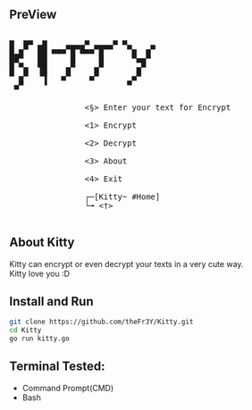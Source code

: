## PreView
<pre>

█  █▀ ▄█    ▄▄▄▄▀ ▄▄▄▄▀ ▀▄    ▄
█▄█   ██ ▀▀▀ █ ▀▀▀ █      █  █
█▀▄   ██     █     █       ▀█
█  █  ▐█    █     █        █
  █    ▐   ▀     ▀       ▄▀
 ▀

                <§> Enter your text for Encrypt

                <1> Encrypt

                <2> Decrypt

                <3> About

                <4> Exit

                ┌─[Kitty~ #Home]
                └╼ <†>

</pre>

## About Kitty
Kitty can encrypt or even decrypt your texts in a very cute way.</br>
Kitty love you :D

## Install and Run
```bash
git clone https://github.com/theFr3Y/Kitty.git
cd Kitty
go run kitty.go
````

## Terminal Tested:
- Command Prompt(CMD)
- Bash

